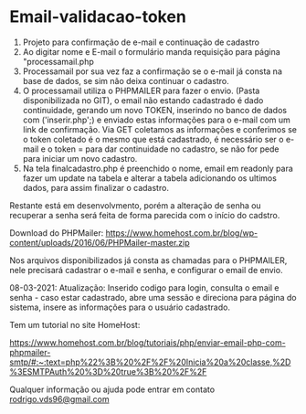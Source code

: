 # Email-validacao-token

1. Projeto para confirmação de e-mail e continuação de cadastro
2. Ao digitar nome e E-mail o formulário manda requisição para página "processamail.php
3. Processamail por sua vez faz a confirmação se o e-mail já consta na base de dados, se sim não deixa continuar o cadastro. 
4. O processamail utiliza o PHPMAILER para fazer o envio. (Pasta disponibilizada no GIT), o email não estando cadastrado é dado continuidade, gerando um novo TOKEN, inserindo no banco de dados com ('inserir.php';) e enviado estas informações para o e-mail com um link de confirmação. Via GET coletamos as informações e conferimos se o token coletado é o mesmo que está cadastrado, é necessário ser o e-mail e o token = para dar continuidade no cadastro, se não for pede para iniciar um novo cadastro.
5. Na tela finalcadastro.php é preenchido o nome, email em readonly para fazer um update na tabela e alterar a tabela adicionando os ultimos dados, para assim finalizar o cadastro. 

Restante está em desenvolvmento, porém a alteração de senha ou recuperar a senha será feita de forma parecida com o início do cadstro. 

Download do PHPMailer:
https://www.homehost.com.br/blog/wp-content/uploads/2016/06/PHPMailer-master.zip

Nos arquivos disponibilizados já consta as chamadas para o PHPMAILER, nele precisará cadastrar o e-mail e senha, e configurar o email de envio. 

08-03-2021: Atualização: Inserido codigo para login, consulta o email e senha - caso estar cadastrado, abre uma sessão e direciona para página do sistema, insere as informações para o usuário cadastrado. 

Tem um tutorial no site HomeHost:

https://www.homehost.com.br/blog/tutoriais/php/enviar-email-php-com-phpmailer-smtp/#:~:text=php%22%3B%20%2F%2F%20Inicia%20a%20classe,%2D%3ESMTPAuth%20%3D%20true%3B%20%2F%2F

Qualquer informação ou ajuda pode entrar em contato rodrigo.vds96@gmail.com
